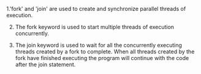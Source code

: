 1.'fork' and 'join' are used to create and synchronize parallel threads of execution.

2. The fork keyword is used to start multiple threads of execution concurrently.
   
3. The join keyword is used to wait for all the concurrently executing threads created by a fork to complete. When all threads created by the fork have finished executing the program will continue with the code after the join statement.
